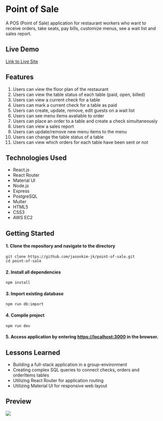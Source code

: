 # Point of Sale
A POS (Point of Sale) application for restaurant workers who want to receive orders, take seats, pay bills, customize menus, see a wait list and sales report.

## Live Demo
[Link to Live Site](https://pos.jsonkim.com)

## Features
1. Users can view the floor plan of the restaurant
2. Users can view the table status of each table (paid, open, billed)
3. Users can view a current check for a table
4. Users can mark a current check for a table as paid
5. Users can create, update, remove, edit guests on a wait list
6. Users can see menu items avaliable to order
7. Users can place an order to a table and create a check simultaneously
8. Users can view a sales report
9. Users can update/remove new menu items to the menu
10. Users can change the table status of a table
11. Users can view which orders for each table have been sent or not

## Technologies Used
* React.js
* React Router
* Material UI
* Node.js
* Express
* PostgreSQL
* Multer
* HTML5
* CSS3
* AWS EC2

## Getting Started
#### 1. Clone the repository and navigate to the directory
```shell
git clone https://github.com/jasonkim-jk/point-of-sale.git
cd point-of-sale
```

#### 2. Install all dependencies 
```shell
npm install
```

#### 3. Import existing database
```shell
npm run db:import
```

#### 4. Compile project
```shell
npm run dev
```

#### 5. Access application by entering [https://localhost:3000](https://localhost:3000) in the browser.


## Lessons Learned
* Building a full-stack application in a group-environment
* Creating complex SQL queries to connect checks, orders and orderItems tables
* Utilizing React Router for application routing
* Utilizing Material UI for responsive web layout

## Preview

<img src="server/public/images/pos-screenshot.gif">
